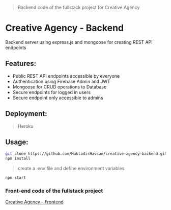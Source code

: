 > Backend code of the fullstack project for Creative Agency
# Creative Agency - Backend
Backend server using express.js and mongoose for creating REST API endpoints

## Features:
- Public REST API endpoints accessible by everyone
- Authentication using Firebase Admin and JWT
- Mongoose for CRUD operations to Database
- Secure endpoints for logged in users
- Secure endpoint only accessible to admins

## Deployment:
> Heroku

## Usage:
```bash
git clone https://github.com/MuktadirHassan/creative-agency-backend.git
npm install
```
> create a .env file and define environment variables
```bash
npm start
```

### Front-end code of the fullstack project
[Creative Agency - Frontend](https://github.com/MuktadirHassan/creative-agency-frontend)
